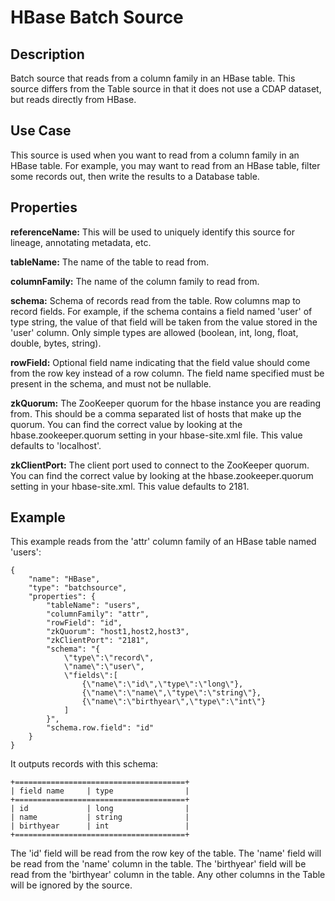 # HBase Batch Source


Description
-----------
Batch source that reads from a column family in an HBase table.
This source differs from the Table source in that it does not use a CDAP dataset,
but reads directly from HBase.


Use Case
--------
This source is used when you want to read from a column family in an HBase table.
For example, you may want to read from an HBase table, filter some records out,
then write the results to a Database table. 


Properties
----------
**referenceName:** This will be used to uniquely identify this source for lineage, annotating metadata, etc.

**tableName:** The name of the table to read from.

**columnFamily:** The name of the column family to read from.

**schema:** Schema of records read from the table. Row columns map to record
fields. For example, if the schema contains a field named 'user' of type string, the value
of that field will be taken from the value stored in the 'user' column. Only simple types
are allowed (boolean, int, long, float, double, bytes, string).

**rowField:** Optional field name indicating that the field value should
come from the row key instead of a row column. The field name specified must be present in
the schema, and must not be nullable.

**zkQuorum:** The ZooKeeper quorum for the hbase instance you are reading from. This should
be a comma separated list of hosts that make up the quorum. You can find the correct value
by looking at the hbase.zookeeper.quorum setting in your hbase-site.xml file. This value
defaults to 'localhost'.

**zkClientPort:** The client port used to connect to the ZooKeeper quorum.
You can find the correct value by looking at the hbase.zookeeper.quorum setting in your hbase-site.xml.
This value defaults to 2181.


Example
-------
This example reads from the 'attr' column family of an HBase table named 'users':

    {
        "name": "HBase",
        "type": "batchsource",
        "properties": {
            "tableName": "users",
            "columnFamily": "attr",
            "rowField": "id",
            "zkQuorum": "host1,host2,host3",
            "zkClientPort": "2181",
            "schema": "{
                \"type\":\"record\",
                \"name\":\"user\",
                \"fields\":[
                    {\"name\":\"id\",\"type\":\"long\"},
                    {\"name\":\"name\",\"type\":\"string\"},
                    {\"name\":\"birthyear\",\"type\":\"int\"}
                ]
            }",
            "schema.row.field": "id"
        }
    }

It outputs records with this schema:

    +======================================+
    | field name     | type                |
    +======================================+
    | id             | long                |
    | name           | string              |
    | birthyear      | int                 |
    +======================================+

The 'id' field will be read from the row key of the table. The 'name' field will be read from the
'name' column in the table. The 'birthyear' field will be read from the 'birthyear' column in the
table. Any other columns in the Table will be ignored by the source.
